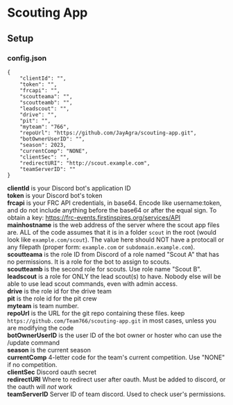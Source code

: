 # Scouting App
## Setup
### config.json
```
{
	"clientId": "",
	"token": "",
	"frcapi": "",
	"scoutteama": "",
	"scoutteamb": "",
	"leadscout": "",
	"drive": "",
	"pit": "",
	"myteam": "766",
	"repoUrl": "https://github.com/JayAgra/scouting-app.git",
	"botOwnerUserID": "",
	"season": 2023,
	"currentComp": "NONE",
	"clientSec": "",
	"redirectURI": "http://scout.example.com",
	"teamServerID": ""
}
```
**clientId** is your Discord bot's application ID<br>
**token** is your Discord bot's token<br>
**frcapi** is your FRC API credentials, in base64. Encode like username:token, and do not include anything before the base64 or after the equal sign. To obtain a key: https://frc-events.firstinspires.org/services/API<br>
**mainhostname** is the web address of the server where the scout app files are. ALL of the code assumes that it is in a folder `scout` in the root (would look like `example.com/scout`). The value here should NOT have a protocall or any filepath (proper form: `example.com` or `subdomain.example.com`).<br>
**scoutteama** is the role ID from Discord of a role named "Scout A" that has no permissions. It is a role for the bot to assign to scouts.<br>
**scoutteamb** is the second role for scouts. Use role name "Scout B".<br>
**leadscout** is a role for ONLY the lead scout(s) to have. Nobody else will be able to use lead scout commands, even with admin access.<br>
**drive** is the role id for the drive team<br>
**pit** is the role id for the pit crew<br>
**myteam** is team number.<br>
**repoUrl** is the URL for the git repo containing these files. keep `https://github.com/Team766/scouting-app.git` in most cases, unless you are modifying the code<br>
**botOwnerUserID** is the user ID of the bot owner or hoster who can use the /update command<br>
**season** is the current season<br>
**currentComp** 4-letter code for the team's current competition. Use "NONE" if no competition.<br>
**clientSec** Discord oauth secret<br>
**redirectURI** Where to redirect user after oauth. Must be added to discord, or the oauth will *not* work<br>
**teamServerID** Server ID of team discord. Used to check user's permissions.
